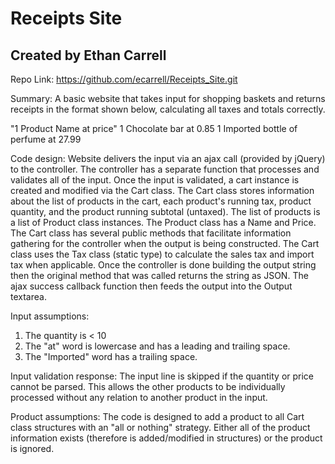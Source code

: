 # Receipts Site

## Created by Ethan Carrell

Repo Link: https://github.com/ecarrell/Receipts_Site.git

Summary: A basic website that takes input for shopping baskets and returns receipts in the format shown below, calculating
all taxes and totals correctly.

"1 Product Name at price"
1 Chocolate bar at 0.85
1 Imported bottle of perfume at 27.99


Code design:
Website delivers the input via an ajax call (provided by jQuery) to the controller. The controller has a separate 
function that processes and validates all of the input. Once the input is validated, a cart instance is created 
and modified via the Cart class. The Cart class stores information about the list of products in the cart, 
each product's running tax, product quantity, and the product running subtotal (untaxed). The list of products 
is a list of Product class instances. The Product class has a Name and Price. The Cart class has several public 
methods that facilitate information gathering for the controller when the output is being constructed. The Cart 
class uses the Tax class (static type) to calculate the sales tax and import tax when applicable. Once the 
controller is done building the output string then the original method that was called returns the string as 
JSON. The ajax success callback function then feeds the output into the Output textarea.

Input assumptions:
1. The quantity is < 10
2. The "at" word is lowercase and has a leading and trailing space.
3. The "Imported" word has a trailing space.

Input validation response:
The input line is skipped if the quantity or price cannot be parsed. This allows the other products to be
individually processed without any relation to another product in the input.

Product assumptions:
The code is designed to add a product to all Cart class structures with an "all or nothing" strategy. Either
all of the product information exists (therefore is added/modified in structures) or the product is ignored.
